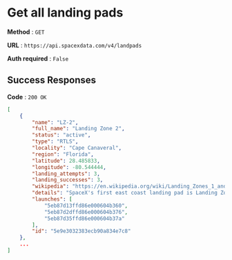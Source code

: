 # Get all landing pads

**Method** : `GET`

**URL** : `https://api.spacexdata.com/v4/landpads`

**Auth required** : `False`

## Success Responses

**Code** : `200 OK`

```json
[
    {
        "name": "LZ-2",
        "full_name": "Landing Zone 2",
        "status": "active",
        "type": "RTLS",
        "locality": "Cape Canaveral",
        "region": "Florida",
        "latitude": 28.485833,
        "longitude": -80.544444,
        "landing_attempts": 3,
        "landing_successes": 3,
        "wikipedia": "https://en.wikipedia.org/wiki/Landing_Zones_1_and_2",
        "details": "SpaceX's first east coast landing pad is Landing Zone 1, where the historic first Falcon 9 landing occurred in December 2015. LC-13 was originally used as a launch pad for early Atlas missiles and rockets from Lockheed Martin. LC-1 was later expanded to include Landing Zone 2 for side booster RTLS Falcon Heavy missions, and it was first used in February 2018 for that purpose.",
        "launches": [
            "5eb87d13ffd86e000604b360",
            "5eb87d2dffd86e000604b376",
            "5eb87d35ffd86e000604b37a"
        ],
        "id": "5e9e3032383ecb90a834e7c8"
    },
    ...
]
```

